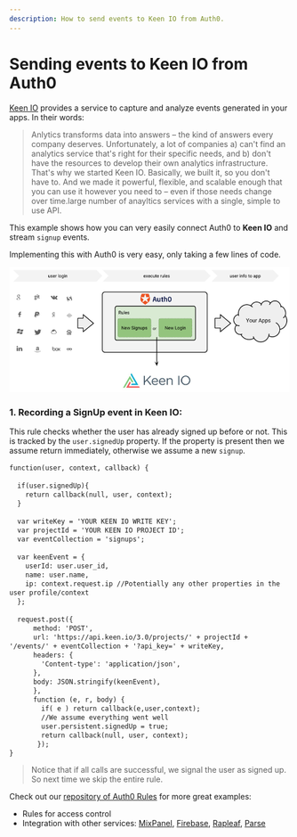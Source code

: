 ```yaml
---
description: How to send events to Keen IO from Auth0.
---
```


# Sending events to Keen IO from Auth0

[Keen IO](http://keen.io) provides a service to capture and analyze events generated in your apps. In their words:

> Anlytics transforms data into answers – the kind of answers every company deserves. Unfortunately, a lot of companies a) can't find an analytics service that's right for their specific needs, and b) don't have the resources to develop their own analytics infrastructure. That's why we started Keen IO. Basically, we built it, so you don't have to. And we made it powerful, flexible, and scalable enough that you can use it however you need to – even if those needs change over time.large number of anayltics services with a single, simple to use API. 

This example shows how you can very easily connect Auth0 to __Keen IO__ and stream `signup` events. 

Implementing this with Auth0 is very easy, only taking a few lines of code.

![](/media/articles/tutorials/keen-io-dataflow.png)

### 1. Recording a __SignUp__ event in Keen IO:

This rule checks whether the user has already signed up before or not. This is tracked by the `user.signedUp` property. If the property is present then we assume return immediately, otherwise we assume a new `signup`. 


```
function(user, context, callback) {

  if(user.signedUp){
    return callback(null, user, context);
  }

  var writeKey = 'YOUR KEEN IO WRITE KEY';
  var projectId = 'YOUR KEEN IO PROJECT ID';
  var eventCollection = 'signups';

  var keenEvent = {
    userId: user.user_id,
    name: user.name,
    ip: context.request.ip //Potentially any other properties in the user profile/context
  };

  request.post({
      method: 'POST',
      url: 'https://api.keen.io/3.0/projects/' + projectId + '/events/' + eventCollection + '?api_key=' + writeKey,
      headers: {
        'Content-type': 'application/json',
      },
      body: JSON.stringify(keenEvent),
      }, 
      function (e, r, body) {
        if( e ) return callback(e,user,context);
        //We assume everything went well
        user.persistent.signedUp = true;
        return callback(null, user, context);
       });
}
```
> Notice that if all calls are successful, we signal the user as signed up. So next time we skip the entire rule.

Check out our [repository of Auth0 Rules](https://github.com/auth0/rules) for more great examples:

* Rules for access control
* Integration with other services: [MixPanel](http://mixpanel.com), [Firebase](http://firebase.com), [Rapleaf](http://rapleaf.com), [Parse](http://parse.com)
